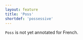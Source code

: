 ```yaml
---
layout: feature
title: 'Poss'
shortdef: 'possessive'
---
```


`Poss` is not yet annotated for French.
